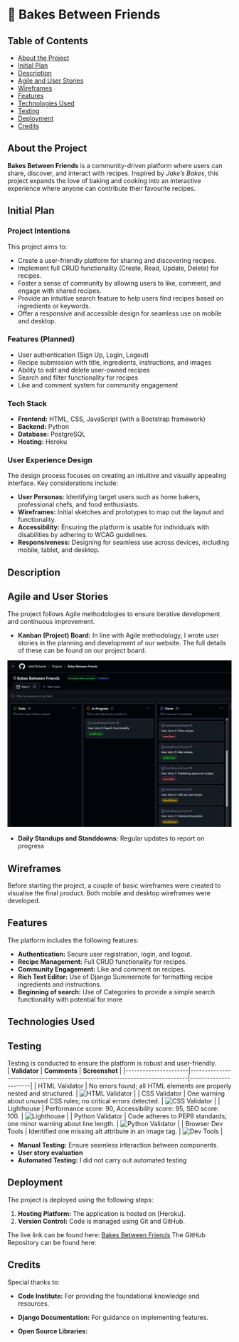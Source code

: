 # 🥖 Bakes Between Friends

## Table of Contents

- [About the Project](#about-the-project)
- [Initial Plan](#initial-plan)
- [Description](#description)
- [Agile and User Stories](#agile-and-user-stories)
- [Wireframes](#wireframes)
- [Features](#features)
- [Technologies Used](#technologies-used)
- [Testing](#testing)
- [Deployment](#deployment)
- [Credits](#credits)


## About the Project  
**Bakes Between Friends** is a community-driven platform where users can share, discover, and interact with recipes. Inspired by *Jake’s Bakes*, this project expands the love of baking and cooking into an interactive experience where anyone can contribute their favourite recipes.  

## Initial Plan
### Project Intentions
This project aims to:  
- Create a user-friendly platform for sharing and discovering recipes.  
- Implement full CRUD functionality (Create, Read, Update, Delete) for recipes.  
- Foster a sense of community by allowing users to like, comment, and engage with shared recipes.  
- Provide an intuitive search feature to help users find recipes based on ingredients or keywords.  
- Offer a responsive and accessible design for seamless use on mobile and desktop.  

### Features (Planned)
- User authentication (Sign Up, Login, Logout)  
- Recipe submission with title, ingredients, instructions, and images  
- Ability to edit and delete user-owned recipes  
- Search and filter functionality for recipes  
- Like and comment system for community engagement  

### Tech Stack  
- **Frontend:** HTML, CSS, JavaScript (with a Bootstrap framework)  
- **Backend:** Python 
- **Database:** PostgreSQL
- **Hosting:** Heroku  

### User Experience Design  
The design process focuses on creating an intuitive and visually appealing interface. Key considerations include:  
- **User Personas:** Identifying target users such as home bakers, professional chefs, and food enthusiasts.  
- **Wireframes:** Initial sketches and prototypes to map out the layout and functionality.  
- **Accessibility:** Ensuring the platform is usable for individuals with disabilities by adhering to WCAG guidelines.  
- **Responsiveness:** Designing for seamless use across devices, including mobile, tablet, and desktop.

## Description


## Agile and User Stories
The project follows Agile methodologies to ensure iterative development and continuous improvement.   
- **Kanban (Project) Board:** In line with Agile methodology, I wrote user stories in the planning and development of our website. The full details of these can be found on our project board.

![User Stories Project Board](https://github.com/JakeCRichards/BakesBetweenFriends/blob/main/static/assets/images/readme/Project-board.png)

- **Daily Standups and Standdowns:** Regular updates to report on progress  


## Wireframes
Before starting the project, a couple of basic wireframes were created to visualise the final product. Both mobile and desktop wireframes were developed.



## Features 
The platform includes the following features:  
- **Authentication:** Secure user registration, login, and logout.  
- **Recipe Management:** Full CRUD functionality for recipes.  
- **Community Engagement:** Like and comment on recipes.  
- **Rich Text Editor:** Use of Django Summernote for formatting recipe ingredients and instructions.
- **Beginning of search:** Use of Categories to provide a simple search functionality with potential for more  


## Technologies Used

## Testing  
Testing is conducted to ensure the platform is robust and user-friendly.  
| **Validator**       | **Comments**                                                                 | **Screenshot**       |
|----------------------|-----------------------------------------------------------------------------|----------------------|
| HTML Validator       | No errors found; all HTML elements are properly nested and structured.       | ![HTML Validator](#) |
| CSS Validator        | One warning about unused CSS rules; no critical errors detected.            | ![CSS Validator](#)  |
| Lighthouse           | Performance score: 90, Accessibility score: 95, SEO score: 100.             | ![Lighthouse](#)     |
| Python Validator     | Code adheres to PEP8 standards; one minor warning about line length.         | ![Python Validator](#) |
| Browser Dev Tools    | Identified one missing alt attribute in an image tag.                       | ![Dev Tools](#)      |

- **Manual Testing:** Ensure seamless interaction between components. 
- **User story evaluation**  
- **Automated Testing:** I did not carry out automated testing

## Deployment  
The project is deployed using the following steps:  
1. **Hosting Platform:** The application is hosted on [Heroku].  
2. **Version Control:** Code is managed using Git and GitHub.  

The live link can be found here: [Bakes Between Friends](https://bakes-between-friends-a9965fdf43a6.herokuapp.com/)
The GitHub Repository can be found here: 

## Credits  
Special thanks to:  
- **Code Institute:** For providing the foundational knowledge and resources.  
- **Django Documentation:** For guidance on implementing features.  

- **Open Source Libraries:** 


